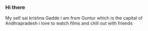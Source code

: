 ### Hi there
My self sai krishna Gadde i am from Guntur which is the capital of Andhrapradesh i love to watch films and chill out with friends
